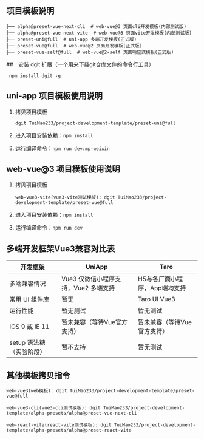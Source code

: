 ## 项目模板说明

~~~
├── alpha@preset-vue-next-cli  # web-vue@3 页面cli开发模板(内部测试版)
├── alpha@preset-vue-next-vite  # web-vue@3 页面vite开发模板(内部测试版)
├── preset-uni@full  # uni-app 多端开发模板(正式版)
├── preset-vue@full  # web-vue@2 页面开发模板(正式版)
├── preset-vue-self@full  # web-vue@2-self 页面响应式模板(正式版)
~~~

##　安装 dgit 扩展（一个用来下载git仓库文件的命令行工具）

~~~
 npm install dgit -g
~~~

## uni-app 项目模板使用说明

1. 拷贝项目模板

   ~~~
   dgit TuiMao233/project-development-template/preset-uni@full
   ~~~

2. 进入项目安装依赖：`npm install`

3. 运行编译命令：`npm run dev:mp-weixin`

## web-vue@3 项目模板使用说明

1. 拷贝项目模板

   ~~~npm
   web-vue3-vite(vue3-vite测试模板): dgit TuiMao233/project-development-template/preset-vue@full
   ~~~
   
2. 进入项目安装依赖：`npm install`

3. 运行编译命令：`npm run dev`

## 多端开发框架Vue3兼容对比表

| 开发框架                 | UniApp                               | Taro                          |
| ------------------------ | ------------------------------------ | ----------------------------- |
| 多端兼容情况             | Vue3 仅微信小程序支持，Vue2 多端支持 | H5与各厂商小程序，App端均支持 |
| 常用 UI 组件库           | 暂无                                 | Taro UI Vue3                  |
| 运行性能                 | 暂无测试                             | 暂无测试                      |
| IOS 9 或 IE 11           | 暂未兼容（等待Vue官方支持）          | 暂未兼容（等待Vue官方支持）   |
| setup 语法糖（实验阶段） | 暂不支持                             | 暂无测试                      |

## 其他模板拷贝指令

~~~npm
web-vue3(web模板): dgit TuiMao233/project-development-template/preset-vue@full

web-vue3-cli(vue3-cli测试模板): dgit TuiMao233/project-development-template/alpha-presets/alpha@preset-vue-next-cli

web-react-vite(react-vite测试模板): dgit TuiMao233/project-development-template/alpha-presets/alpha@preset-react-vite
~~~

